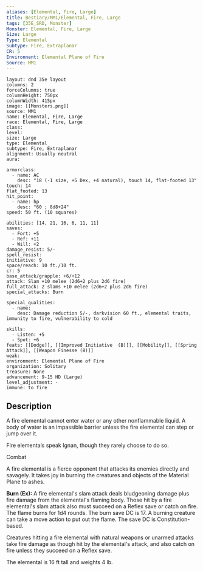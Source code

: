 ```yaml
---
aliases: [Elemental, Fire, Large]
title: Bestiary/MM1/Elemental, Fire, Large
tags: [35E_SRD, Monster]
Monster: Elemental, Fire, Large
Size: Large
Type: Elemental
Subtype: Fire, Extraplanar
CR: 5
Environnent: Elemental Plane of Fire
Source: MM1
---
```


```statblock
layout: dnd 35e layout
columns: 2
forceColumns: true
columnHeight: 750px
columnWidth: 415px
image: [[Monsters.png]]
source: MM1
name: Elemental, Fire, Large
race: Elemental, Fire, Large
class: 
level: 
size: Large
type: Elemental
subtype: Fire, Extraplanar
alignment: Usually neutral
aura: 

armorclass:
  - name: AC
    desc: "18 (-1 size, +5 Dex, +4 natural), touch 14, flat-footed 13"
touch: 14
flat_footed: 13
hit_point:
  - name: hp
    desc: "60 ; 8d8+24"
speed: 50 ft. (10 squares)

abilities: [14, 21, 16, 6, 11, 11]
saves:
  - Fort: +5
  - Ref: +11
  - Will: +2
damage_resist: 5/-
spell_resist: 
initiative: 9
space/reach: 10 ft./10 ft.
cr: 5
base_attack/grapple: +6/+12
attack: Slam +10 melee (2d6+2 plus 2d6 fire)
full_attack: 2 slams +10 melee (2d6+2 plus 2d6 fire)
special_attacks: Burn

special_qualities:
  - name: 
    desc: Damage reduction 5/-, darkvision 60 ft., elemental traits, immunity to fire, vulnerability to cold

skills:
  - Listen: +5
  - Spot: +6
feats: [[Dodge]], [[Improved Initiative  (B)]], [[Mobility]], [[Spring Attack]], [[Weapon Finesse (B)]]
weak: 
environment: Elemental Plane of Fire
organization: Solitary
treasure: None
advancement: 9-15 HD (Large)
level_adjustment: -
immune: to fire
```

## Description

<p>
          </p>
<p>A fire elemental cannot enter water or any other nonflammable liquid. A body of water is an impassible barrier unless the fire elemental can step or jump over it.</p>
<p>Fire elementals speak Ignan, though they rarely choose to do so.</p>
<p>Combat</p>
<p>A fire elemental is a fierce opponent that attacks its enemies directly and savagely. It takes joy in burning the creatures and objects of the Material Plane to ashes.</p>
<p>
            <b>Burn (Ex):</b> A fire elemental's slam attack deals bludgeoning damage plus fire damage from the elemental's flaming body. Those hit by a fire elemental's slam attack also must succeed on a Reflex save or catch on fire. The flame burns for 1d4 rounds. The burn save DC is 17. A burning creature can take a move action to put out the flame. The save DC is Constitution- based.</p>
<p>Creatures hitting a fire elemental with natural weapons or unarmed attacks take fire damage as though hit by the elemental's attack, and also catch on fire unless they succeed on a Reflex save.</p>
<p>The elemental is 16 ft tall and weights 4 lb.</p>